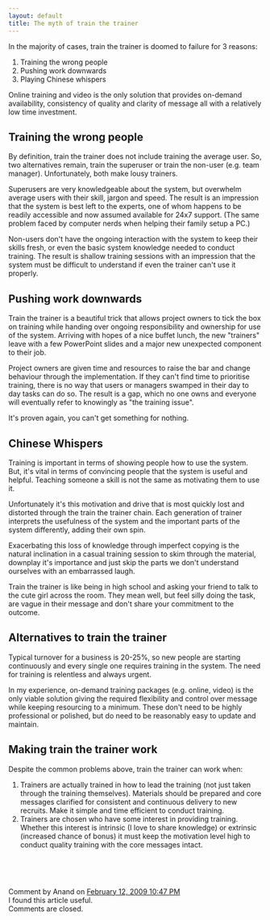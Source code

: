 ```yaml
---
layout: default
title: The myth of train the trainer
---
```


In the majority of cases, train the trainer is doomed to failure for 3
reasons:
1. Training the wrong people
2. Pushing work downwards
3. Playing Chinese whispers

Online training and
video is the only solution that provides on-demand availability, consistency of
quality and clarity of message all with a relatively low time
investment.

## Training the wrong people

By definition, train the trainer does not include training the average user. So,
two alternatives remain, train the superuser or train the non-user (e.g. team
manager). Unfortunately, both make lousy trainers. 

Superusers are very knowledgeable about the system, but overwhelm
average users with their skill, jargon and speed. The result is an impression
that the system is best left to the experts, one of whom happens to be readily
accessible and now assumed available for 24x7 support. (The same problem faced
by computer nerds when helping their family setup a PC.) 

Non-users don't
have the ongoing interaction with the system to keep their skills fresh, or
even the basic system knowledge needed to conduct training. The result is
shallow training sessions with an impression that the system must be difficult
to understand if even the trainer can't use it properly.

## Pushing work downwards

Train the trainer is a beautiful trick that
allows project owners to tick the box on training while handing over ongoing
responsibility and ownership for use of the system. Arriving with hopes of a
nice buffet lunch, the new "trainers" leave with a few PowerPoint slides and a
major new unexpected component to their job.

Project owners are given
time and resources to raise the bar and change behaviour through the
implementation. If they can't find time to prioritise training, there is no way
that users or managers swamped in their day to day tasks can do so. The result
is a gap, which no one owns and everyone will eventually refer to knowingly as
"the training issue".

It's proven again, you can't get something for nothing. 

## Chinese Whispers

Training is important
in terms of showing people how to use the system. But, it's vital in terms of
convincing people that the system is useful and helpful. Teaching someone a
skill is not the same as motivating them to use it. 

Unfortunately it's
this motivation and drive that is most quickly lost and distorted through the
train the trainer chain. Each generation of trainer interprets the usefulness
of the system and the important parts of the system differently, adding their
own spin.

Exacerbating this loss of knowledge through imperfect copying
is the natural inclination in a casual training session to skim through the
material, downplay it's importance and just skip the parts we don't understand
ourselves with an embarrassed laugh.

Train the trainer is like being in
high school and asking your friend to talk to the cute girl across the room.
They mean well, but feel silly doing the task, are vague in their message and
don't share your commitment to the
outcome.

## Alternatives to train the trainer

Typical turnover for a business is 20-25%, so new people are
starting continuously and every single one requires training in the system. The
need for training is relentless and always urgent. 

In my experience,
on-demand training packages (e.g. online, video) is the only viable solution
giving the required flexibility and control over message while keeping
resourcing to a minimum. These don't need to be highly professional or
polished, but do need to be reasonably easy to update and maintain.


## Making train the trainer work 

Despite the common
problems above, train the trainer can work when: 
1. Trainers are actually trained in how to lead the training (not just taken through the training themselves). Materials should be prepared and core messages clarified for consistent and continuous delivery to new recruits. Make it simple and time efficient to conduct training.
2. Trainers are chosen who have some interest in providing training. Whether this interest is intrinsic (I love to share knowledge) or extrinsic (increased chance of bonus) it must keep the motivation level high to conduct quality training with the core messages intact.
  
<div id="blogComments">
  <a name="comments">&nbsp;</a>

  <a name="c8793067299633528678">&nbsp;</a>
  <div class="blogComment">
  <div class="blogCommentByline">Comment by Anand on <a href="#c8793067299633528678" title="Comment permalink">February 12, 2009 10:47 PM</a> </div>
  <div class="blogCommentBody">I found this article useful.</div>
  </div>

  <div class="blogCommentsClosed">Comments are closed.</div>

</div>
